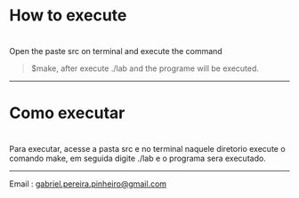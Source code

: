 # How to execute <h1> 
Open the paste src on terminal and execute the command 
>$make, 
after execute
>./lab 
and the programe will be executed.



__________________________________________________________________________________________________________________________________________



# Como executar <h1>

Para executar, acesse a pasta src e no terminal naquele diretorio execute o comando make, em seguida digite ./lab e o programa sera executado.


__________________________________________________________________________________________________________________________________________

Email : gabriel.pereira.pinheiro@gmail.com

